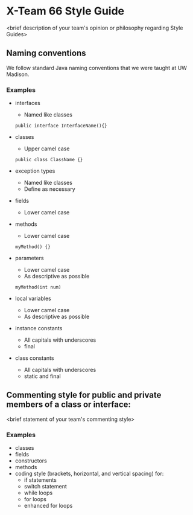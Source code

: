 # X-Team 66 Style Guide

<brief description of your team's opinion or philosophy regarding Style Guides>

## Naming conventions

We follow standard Java naming conventions that we were taught at UW Madison.

### Examples
* interfaces
  * Named like classes
  
   `public interface InterfaceName(){}`
* classes
  * Upper camel case
  
  `public class ClassName {}`
* exception types
  * Named like classes
  * Define as necessary
* fields
  * Lower camel case
* methods
  * Lower camel case
  
  `myMethod() {}`
* parameters
  * Lower camel case
  * As descriptive as possible
  
  `myMethod(int num)`
* local variables
  * Lower camel case
  * As descriptive as possible
* instance constants
  * All capitals with underscores
  * final
* class constants
  * All capitals with underscores
  * static and final
## Commenting style for public and private members of a class or interface:

<brief statement of your team's commenting style>

### Examples

* classes
* fields
* constructors
* methods
* coding style (brackets, horizontal, and vertical spacing) for:
  * if statements
  * switch statement
  * while loops
  * for loops
  * enhanced for loops
